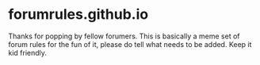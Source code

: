 # forumrules.github.io

Thanks for popping by fellow forumers.
This is basically a meme set of forum rules for the fun of it, please do tell what needs to be added.
Keep it kid friendly.
